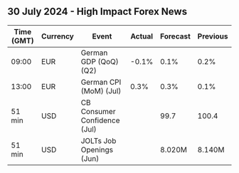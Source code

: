 ## 30 July 2024 - High Impact Forex News

| Time (GMT) | Currency | Event | Actual | Forecast | Previous |
|------|----------|-------|--------|----------|----------|
| 09:00 | EUR | German GDP (QoQ) (Q2) | -0.1% | 0.1% | 0.2% |
| 13:00 | EUR | German CPI (MoM) (Jul) | 0.3% | 0.3% | 0.1% |
| 51 min | USD | CB Consumer Confidence (Jul) |  | 99.7 | 100.4 |
| 51 min | USD | JOLTs Job Openings (Jun) |  | 8.020M | 8.140M |
